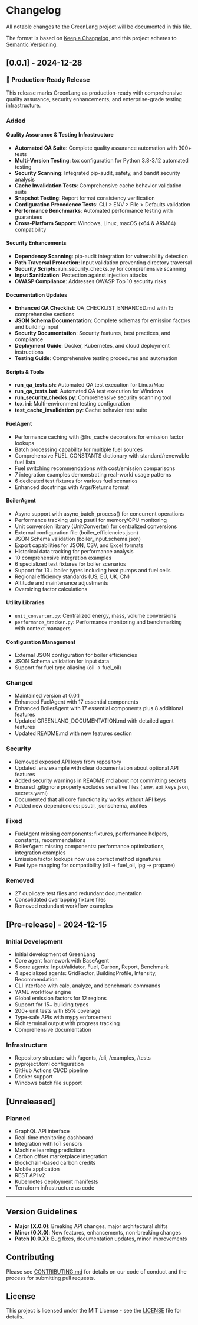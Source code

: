 # Changelog

All notable changes to the GreenLang project will be documented in this file.

The format is based on [Keep a Changelog](https://keepachangelog.com/en/1.0.0/),
and this project adheres to [Semantic Versioning](https://semver.org/spec/v2.0.0.html).

## [0.0.1] - 2024-12-28

### 🎉 Production-Ready Release

This release marks GreenLang as production-ready with comprehensive quality assurance, security enhancements, and enterprise-grade testing infrastructure.

### Added

#### Quality Assurance & Testing Infrastructure
- **Automated QA Suite**: Complete quality assurance automation with 300+ tests
- **Multi-Version Testing**: tox configuration for Python 3.8-3.12 automated testing
- **Security Scanning**: Integrated pip-audit, safety, and bandit security analysis
- **Cache Invalidation Tests**: Comprehensive cache behavior validation suite
- **Snapshot Testing**: Report format consistency verification
- **Configuration Precedence Tests**: CLI > ENV > File > Defaults validation
- **Performance Benchmarks**: Automated performance testing with guarantees
- **Cross-Platform Support**: Windows, Linux, macOS (x64 & ARM64) compatibility

#### Security Enhancements
- **Dependency Scanning**: pip-audit integration for vulnerability detection
- **Path Traversal Protection**: Input validation preventing directory traversal
- **Security Scripts**: run_security_checks.py for comprehensive scanning
- **Input Sanitization**: Protection against injection attacks
- **OWASP Compliance**: Addresses OWASP Top 10 security risks

#### Documentation Updates
- **Enhanced QA Checklist**: QA_CHECKLIST_ENHANCED.md with 15 comprehensive sections
- **JSON Schema Documentation**: Complete schemas for emission factors and building input
- **Security Documentation**: Security features, best practices, and compliance
- **Deployment Guide**: Docker, Kubernetes, and cloud deployment instructions
- **Testing Guide**: Comprehensive testing procedures and automation

#### Scripts & Tools
- **run_qa_tests.sh**: Automated QA test execution for Linux/Mac
- **run_qa_tests.bat**: Automated QA test execution for Windows
- **run_security_checks.py**: Comprehensive security scanning tool
- **tox.ini**: Multi-environment testing configuration
- **test_cache_invalidation.py**: Cache behavior test suite

#### FuelAgent
- Performance caching with @lru_cache decorators for emission factor lookups
- Batch processing capability for multiple fuel sources
- Comprehensive FUEL_CONSTANTS dictionary with standard/renewable fuel lists
- Fuel switching recommendations with cost/emission comparisons
- 7 integration examples demonstrating real-world usage patterns
- 6 dedicated test fixtures for various fuel scenarios
- Enhanced docstrings with Args/Returns format

#### BoilerAgent
- Async support with async_batch_process() for concurrent operations
- Performance tracking using psutil for memory/CPU monitoring
- Unit conversion library (UnitConverter) for centralized conversions
- External configuration file (boiler_efficiencies.json)
- JSON Schema validation (boiler_input.schema.json)
- Export capabilities for JSON, CSV, and Excel formats
- Historical data tracking for performance analysis
- 10 comprehensive integration examples
- 6 specialized test fixtures for boiler scenarios
- Support for 13+ boiler types including heat pumps and fuel cells
- Regional efficiency standards (US, EU, UK, CN)
- Altitude and maintenance adjustments
- Oversizing factor calculations

#### Utility Libraries
- `unit_converter.py`: Centralized energy, mass, volume conversions
- `performance_tracker.py`: Performance monitoring and benchmarking with context managers

#### Configuration Management
- External JSON configuration for boiler efficiencies
- JSON Schema validation for input data
- Support for fuel type aliasing (oil → fuel_oil)

### Changed
- Maintained version at 0.0.1
- Enhanced FuelAgent with 17 essential components
- Enhanced BoilerAgent with 17 essential components plus 8 additional features
- Updated GREENLANG_DOCUMENTATION.md with detailed agent features
- Updated README.md with new features section

### Security
- Removed exposed API keys from repository
- Updated .env.example with clear documentation about optional API features
- Added security warnings in README.md about not committing secrets
- Ensured .gitignore properly excludes sensitive files (.env, api_keys.json, secrets.yaml)
- Documented that all core functionality works without API keys
- Added new dependencies: psutil, jsonschema, aiofiles

### Fixed
- FuelAgent missing components: fixtures, performance helpers, constants, recommendations
- BoilerAgent missing components: performance optimizations, integration examples
- Emission factor lookups now use correct method signatures
- Fuel type mapping for compatibility (oil → fuel_oil, lpg → propane)

### Removed
- 27 duplicate test files and redundant documentation
- Consolidated overlapping fixture files
- Removed redundant workflow examples

## [Pre-release] - 2024-12-15

### Initial Development
- Initial development of GreenLang
- Core agent framework with BaseAgent
- 5 core agents: InputValidator, Fuel, Carbon, Report, Benchmark
- 4 specialized agents: GridFactor, BuildingProfile, Intensity, Recommendation
- CLI interface with calc, analyze, and benchmark commands
- YAML workflow engine
- Global emission factors for 12 regions
- Support for 15+ building types
- 200+ unit tests with 85% coverage
- Type-safe APIs with mypy enforcement
- Rich terminal output with progress tracking
- Comprehensive documentation

### Infrastructure
- Repository structure with /agents, /cli, /examples, /tests
- pyproject.toml configuration
- GitHub Actions CI/CD pipeline
- Docker support
- Windows batch file support

## [Unreleased]

### Planned
- GraphQL API interface
- Real-time monitoring dashboard
- Integration with IoT sensors
- Machine learning predictions
- Carbon offset marketplace integration
- Blockchain-based carbon credits
- Mobile application
- REST API v2
- Kubernetes deployment manifests
- Terraform infrastructure as code

---

## Version Guidelines

- **Major (X.0.0)**: Breaking API changes, major architectural shifts
- **Minor (0.X.0)**: New features, enhancements, non-breaking changes
- **Patch (0.0.X)**: Bug fixes, documentation updates, minor improvements

## Contributing

Please see [CONTRIBUTING.md](CONTRIBUTING.md) for details on our code of conduct and the process for submitting pull requests.

## License

This project is licensed under the MIT License - see the [LICENSE](LICENSE) file for details.